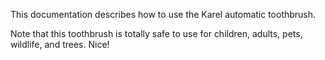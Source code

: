 This documentation describes how to use the Karel automatic toothbrush.

Note that this toothbrush is totally safe to use for children, adults, pets, wildlife, and trees. Nice!
